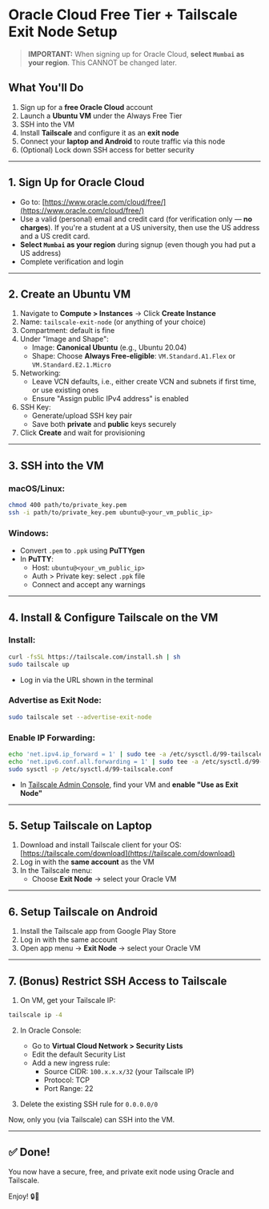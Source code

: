 # Oracle Cloud Free Tier + Tailscale Exit Node Setup

> **IMPORTANT:** When signing up for Oracle Cloud, **select `Mumbai` as your region**. This CANNOT be changed later.

## What You'll Do

1. Sign up for a **free Oracle Cloud** account
2. Launch a **Ubuntu VM** under the Always Free Tier
3. SSH into the VM
4. Install **Tailscale** and configure it as an **exit node**
5. Connect your **laptop and Android** to route traffic via this node
6. (Optional) Lock down SSH access for better security

---

## 1. Sign Up for Oracle Cloud

- Go to: [https://www.oracle.com/cloud/free/](https://www.oracle.com/cloud/free/)
- Use a valid (personal) email and credit card (for verification only — **no charges**). If you're a student at a US university, then use the US address and a US credit card.
- **Select `Mumbai` as your region** during signup (even though you had put a US address)
- Complete verification and login

---

## 2. Create an Ubuntu VM

1. Navigate to **Compute > Instances** → Click **Create Instance**
2. Name: `tailscale-exit-node` (or anything of your choice)
3. Compartment: default is fine
4. Under "Image and Shape":
   - Image: **Canonical Ubuntu** (e.g., Ubuntu 20.04)
   - Shape: Choose **Always Free-eligible**: `VM.Standard.A1.Flex` or `VM.Standard.E2.1.Micro`
5. Networking:
   - Leave VCN defaults, i.e., either create VCN and subnets if first time, or use existing ones
   - Ensure "Assign public IPv4 address" is enabled
6. SSH Key:
   - Generate/upload SSH key pair
   - Save both **private** and **public** keys securely
7. Click **Create** and wait for provisioning

---

## 3. SSH into the VM

### macOS/Linux:
```bash
chmod 400 path/to/private_key.pem
ssh -i path/to/private_key.pem ubuntu@<your_vm_public_ip>
```

### Windows:
- Convert `.pem` to `.ppk` using **PuTTYgen**
- In **PuTTY**:
  - Host: `ubuntu@<your_vm_public_ip>`
  - Auth > Private key: select `.ppk` file
  - Connect and accept any warnings

---

## 4. Install & Configure Tailscale on the VM

### Install:
```bash
curl -fsSL https://tailscale.com/install.sh | sh
sudo tailscale up
```
- Log in via the URL shown in the terminal

### Advertise as Exit Node:
```bash
sudo tailscale set --advertise-exit-node
```

### Enable IP Forwarding:
```bash
echo 'net.ipv4.ip_forward = 1' | sudo tee -a /etc/sysctl.d/99-tailscale.conf
echo 'net.ipv6.conf.all.forwarding = 1' | sudo tee -a /etc/sysctl.d/99-tailscale.conf
sudo sysctl -p /etc/sysctl.d/99-tailscale.conf
```

- In [Tailscale Admin Console](https://login.tailscale.com/admin/machines), find your VM and **enable "Use as Exit Node"**

---

## 5. Setup Tailscale on Laptop

1. Download and install Tailscale client for your OS: [https://tailscale.com/download](https://tailscale.com/download)
2. Log in with the **same account** as the VM
3. In the Tailscale menu:
   - Choose **Exit Node** → select your Oracle VM

---

## 6. Setup Tailscale on Android

1. Install the Tailscale app from Google Play Store
2. Log in with the same account
3. Open app menu → **Exit Node** → select your Oracle VM

---

## 7. (Bonus) Restrict SSH Access to Tailscale

1. On VM, get your Tailscale IP:
```bash
tailscale ip -4
```

2. In Oracle Console:
   - Go to **Virtual Cloud Network > Security Lists**
   - Edit the default Security List
   - Add a new ingress rule:
     - Source CIDR: `100.x.x.x/32` (your Tailscale IP)
     - Protocol: TCP
     - Port Range: 22

3. Delete the existing SSH rule for `0.0.0.0/0`

Now, only you (via Tailscale) can SSH into the VM.

---

## ✅ Done!
You now have a secure, free, and private exit node using Oracle and Tailscale.

Enjoy! 🔒🚀
